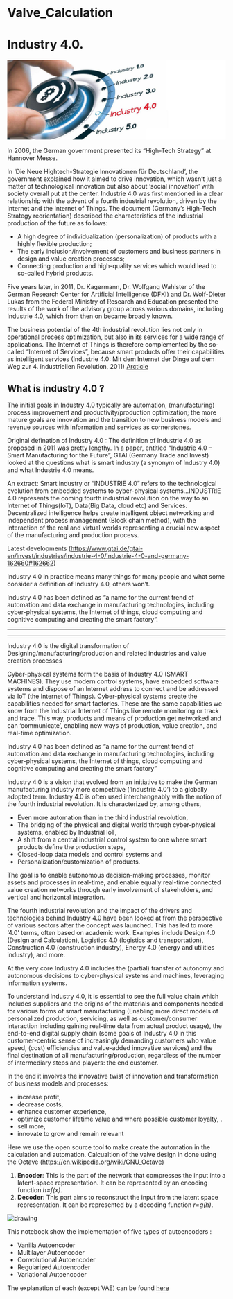 # Valve_Calculation

# Industry 4.0.
![](https://github.com/DECONTECH/Valve_Calculation/blob/main/Industry_4.jpg)

In 2006, the German government presented its “High-Tech Strategy” at Hannover Messe.

In ‘Die Neue Hightech-Strategie Innovationen für Deutschland’, the government explained how it aimed to drive innovation, which wasn’t just a matter of technological innovation but also about ‘social innovation’ with society overall put at the center.
Industrie 4.0 was first mentioned in a clear relationship with the advent of a fourth industrial revolution, driven by the Internet and the Internet of Things. The document (Germany’s High-Tech Strategy reorientation) described the characteristics of the industrial production of the future as follows:
* A high degree of individualization (personalization) of products with a highly flexible production;
* The early inclusion/involvement of customers and business partners in design and value creation processes;
* Connecting production and high-quality services which would lead to so-called hybrid products.

Five years later, in 2011, Dr. Kagermann, Dr. Wolfgang Wahlster of the German Research Center for Artificial Intelligence (DFKI) and Dr. Wolf-Dieter Lukas from the Federal Ministry of Research and Education presented the results of the work of the advisory group across various domains, including Industrie 4.0, which from then on became broadly known.

The business potential of the 4th industrial revolution lies not only in operational process optimization, but also in its services for a wide range of applications. The Internet of Things is therefore complemented by the so-called “Internet of Services”, because smart products offer their capabilities as intelligent services (Industrie 4.0: Mit dem Internet der Dinge auf dem Weg zur 4. industriellen Revolution, 2011) [Arcticle](https://github.com/DECONTECH/Valve_Calculation/blob/main/Industrie_4_0_Mit_dem_Internet_der_Dinge_auf_dem_Weg_zur_vierten_industriellen_Revolution_2.pdf)

## What is industry 4.0 ?
The initial goals in Industry 4.0 typically are automation, (manufacturing) process improvement and productivity/production optimization; the more mature goals are innovation and the transition to new business models and revenue sources with information and services as cornerstones.

Original defination of Industry 4.0 : The definition of Industrie 4.0 as proposed in 2011 was pretty lengthy. In a paper, entitled “Industrie 4.0 – Smart Manufacturing for the Future”, GTAI (Germany Trade and Invest) looked at the questions what is smart industry (a synonym of Industry 4.0) and what Industrie 4.0 means.

An extract: Smart industry or “INDUSTRIE 4.0” refers to the technological evolution from embedded systems to cyber-physical systems…INDUSTRIE 4.0 represents the coming fourth industrial revolution on the way to an Internet of Things(IoT), Data(Big Data, cloud etc) and Services. Decentralized intelligence helps create intelligent object networking and independent process management (Block chain method), with the interaction of the real and virtual worlds representing a crucial new aspect of the manufacturing and production process.

Latest developments (https://www.gtai.de/gtai-en/invest/industries/industrie-4-0/industrie-4-0-and-germany-162660#162662)

Industry 4.0 in practice means many things for many people and what some consider a definition of Industry 4.0, others won’t.

Industry 4.0 has been defined as “a name for the current trend of automation and data exchange in manufacturing technologies, including cyber-physical systems, the Internet of things, cloud computing and cognitive computing and creating the smart factory”.

----------------------------------------------------
----------------------------------------------------

Industry 4.0 is the digital transformation of Designing/manufacturing/production and related industries and value creation processes

Cyber-physical systems form the basis of Industry 4.0 (SMART MACHINES). They use modern control systems, have embedded software systems and dispose of an Internet address to connect and be addressed via IoT (the Internet of Things).
Cyber-physical systems create the capabilities needed for smart factories. These are the same capabilities we know from the Industrial Internet of Things like remote monitoring or track and trace. This way, products and means of production get networked and can ‘communicate’, enabling new ways of production, value creation, and real-time optimization.

Industry 4.0 has been defined as “a name for the current trend of automation and data exchange in manufacturing technologies, including cyber-physical systems, the Internet of things, cloud computing and cognitive computing and creating the smart factory”

Industry 4.0 is a vision that evolved from an initiative to make the German manufacturing industry more competitive (‘Industrie 4.0’) to a globally adopted term.
Industry 4.0 is often used interchangeably with the notion of the fourth industrial revolution. It is characterized by, among others,
* Even more automation than in the third industrial revolution,
* The bridging of the physical and digital world through cyber-physical systems, enabled by Industrial IoT,
* A shift from a central industrial control system to one where smart products define the production steps,
* Closed-loop data models and control systems and
* Personalization/customization of products.

The goal is to enable autonomous decision-making processes, monitor assets and processes in real-time, and enable equally real-time connected value creation networks through early involvement of stakeholders, and vertical and horizontal integration.

The fourth industrial revolution and the impact of the drivers and technologies behind Industry 4.0 have been looked at from the perspective of various sectors after the concept was launched. This has led to more ‘4.0’ terms, often based on academic work. Examples include Design 4.0 (Design and Calculation), Logistics 4.0 (logistics and transportation), Construction 4.0 (construction industry), Energy 4.0 (energy and utilities industry), and more.

At the very core Industry 4.0 includes the (partial) transfer of autonomy and autonomous decisions to cyber-physical systems and machines, leveraging information systems.

To understand Industry 4.0, it is essential to see the full value chain which includes suppliers and the origins of the materials and components needed for various forms of smart manufacturing (Enabling more direct models of personalized production, servicing, as well as customer/consumer interaction including gaining real-time data from actual product usage), the end-to-end digital supply chain (some goals of Industry 4.0 in this customer-centric sense of increasingly demanding customers who value speed, (cost) efficiencies and value-added innovative services) and the final destination of all manufacturing/production, regardless of the number of intermediary steps and players: the end customer.

In the end it involves the innovative twist of innovation and transformation of business models and processes: 
- increase profit, 
- decrease costs, 
- enhance customer experience, 
- optimize customer lifetime value and where possible customer loyalty, .
- sell more, 
- innovate to grow and remain relevant

Here we use the open source tool to make create the automation in the calculation and automation.
Calcualtion of the valve design in done using the Octave (https://en.wikipedia.org/wiki/GNU_Octave)

1. **Encoder**: This is the part of the network that compresses the input into a latent-space representation. It can be represented by an encoding function _h=f(x)_.
2. **Decoder**: This part aims to reconstruct the input from the latent space representation. It can be represented by a decoding function _r=g(h)_.

<img src="https://nathanhubens.github.io/posts/images/autoencoders/AE.png" alt="drawing" width="750"/>

This notebook show the implementation of five types of autoencoders :

* Vanilla Autoencoder
* Multilayer Autoencoder
* Convolutional Autoencoder
* Regularized Autoencoder
* Variational Autoencoder

The explanation of each (except VAE) can be found [here](https://towardsdatascience.com/deep-inside-autoencoders-7e41f319999f)
